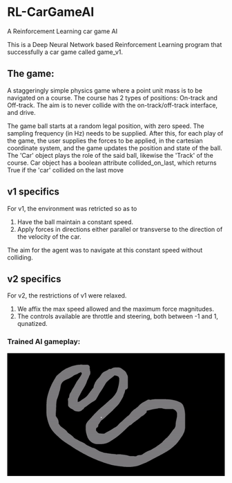 # RL-CarGameAI
A Reinforcement Learning car game AI

This is a Deep Neural Network based Reinforcement Learning program that successfully a car game called game_v1.

## The game: 
A staggeringly simple physics game where a point unit mass is to be navigated on a course.
The course has 2 types of positions: On-track and Off-track. The aim is to never collide with the on-track/off-track interface,
and drive.

The game ball starts at a random legal position, with zero speed. The sampling frequency (in Hz) needs to be supplied.
After this, for each play of the game, the user supplies the forces to be applied, in the cartesian coordinate system, 
and the game updates the position and state of the ball.
The 'Car' object plays the role of the said ball, likewise the 'Track' of the course.
Car object has a boolean attribute collided_on_last, which returns True if the 'car' collided on the last move

## v1 specifics
For v1, the environment was retricted so as to
1. Have the ball maintain a constant speed.
2. Apply forces in directions either parallel or transverse to the direction of the velocity of the car.

The aim for the agent was to navigate at this constant speed without colliding.

## v2 specifics
For v2, the restrictions of v1 were relaxed.
1. We affix the max speed allowed and the maximum force magnitudes. 
1. The controls available are throttle and steering, both between -1 and 1, qunatized.


### Trained AI gameplay:
![](play.gif)
